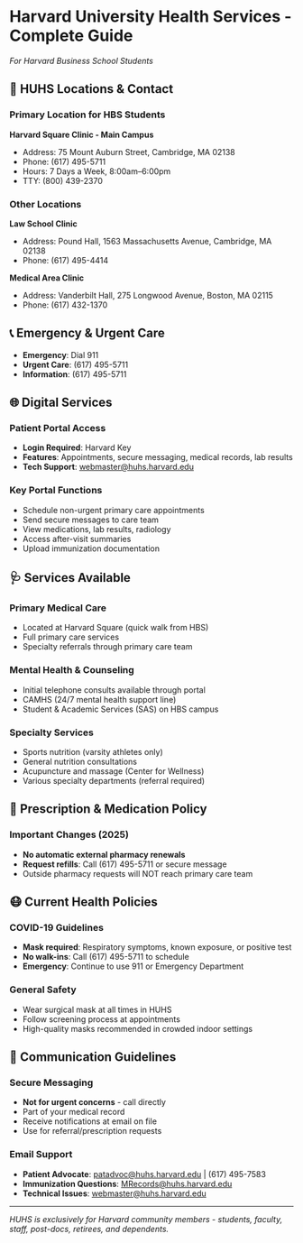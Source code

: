 # Harvard University Health Services - Complete Guide

*For Harvard Business School Students*

## 🏥 HUHS Locations & Contact

### Primary Location for HBS Students
**Harvard Square Clinic - Main Campus**
- Address: 75 Mount Auburn Street, Cambridge, MA 02138
- Phone: (617) 495-5711
- Hours: 7 Days a Week, 8:00am–6:00pm
- TTY: (800) 439-2370

### Other Locations
**Law School Clinic**
- Address: Pound Hall, 1563 Massachusetts Avenue, Cambridge, MA 02138
- Phone: (617) 495-4414

**Medical Area Clinic**
- Address: Vanderbilt Hall, 275 Longwood Avenue, Boston, MA 02115
- Phone: (617) 432-1370

## 📞 Emergency & Urgent Care
- **Emergency**: Dial 911
- **Urgent Care**: (617) 495-5711
- **Information**: (617) 495-5711

## 🌐 Digital Services

### Patient Portal Access
- **Login Required**: Harvard Key
- **Features**: Appointments, secure messaging, medical records, lab results
- **Tech Support**: webmaster@huhs.harvard.edu

### Key Portal Functions
- Schedule non-urgent primary care appointments
- Send secure messages to care team
- View medications, lab results, radiology
- Access after-visit summaries
- Upload immunization documentation

## 🩺 Services Available

### Primary Medical Care
- Located at Harvard Square (quick walk from HBS)
- Full primary care services
- Specialty referrals through primary care team

### Mental Health & Counseling
- Initial telephone consults available through portal
- CAMHS (24/7 mental health support line)
- Student & Academic Services (SAS) on HBS campus

### Specialty Services
- Sports nutrition (varsity athletes only)
- General nutrition consultations
- Acupuncture and massage (Center for Wellness)
- Various specialty departments (referral required)

## 💊 Prescription & Medication Policy

### Important Changes (2025)
- **No automatic external pharmacy renewals**
- **Request refills**: Call (617) 495-5711 or secure message
- Outside pharmacy requests will NOT reach primary care team

## 😷 Current Health Policies

### COVID-19 Guidelines
- **Mask required**: Respiratory symptoms, known exposure, or positive test
- **No walk-ins**: Call (617) 495-5711 to schedule
- **Emergency**: Continue to use 911 or Emergency Department

### General Safety
- Wear surgical mask at all times in HUHS
- Follow screening process at appointments
- High-quality masks recommended in crowded indoor settings

## 📧 Communication Guidelines

### Secure Messaging
- **Not for urgent concerns** - call directly
- Part of your medical record
- Receive notifications at email on file
- Use for referral/prescription requests

### Email Support
- **Patient Advocate**: patadvoc@huhs.harvard.edu | (617) 495-7583
- **Immunization Questions**: MRecords@huhs.harvard.edu
- **Technical Issues**: webmaster@huhs.harvard.edu

---

*HUHS is exclusively for Harvard community members - students, faculty, staff, post-docs, retirees, and dependents.*